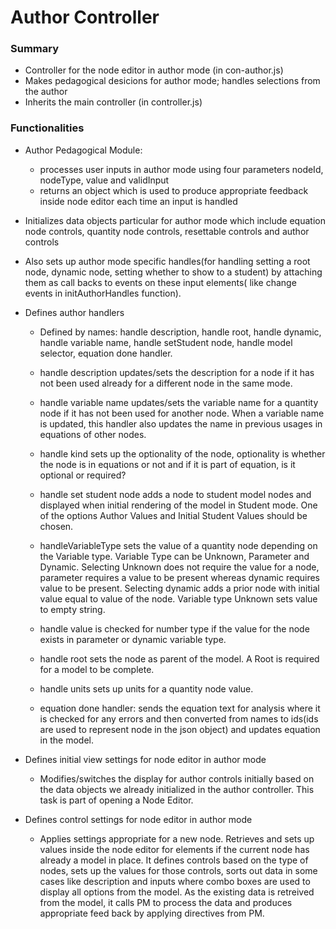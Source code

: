 # Author Controller #
### Summary ###
* Controller for the node editor in author mode	(in con-author.js)		
* Makes pedagogical desicions for author mode; handles selections
				from the author
* Inherits the main controller (in controller.js)

### Functionalities ###
* Author Pedagogical Module:
	* processes user inputs in author mode using four parameters nodeId, nodeType, value and validInput
	* returns an object which is used to produce appropriate feedback inside node editor each time an input is handled 

* Initializes data objects particular for author mode which include equation node controls, quantity node controls, resettable controls and author controls

* Also sets up author mode specific handles(for handling setting a root node, dynamic node, setting whether to show to a student) by attaching them as call backs to events on these input elements( like change events in initAuthorHandles function). 

* Defines author handlers 
	* Defined by names: handle description, handle root, handle dynamic, handle variable name, handle setStudent node, handle model selector, equation done handler.

	* handle description updates/sets the description for a node if it has not been used already for a different node in the same mode.

	* handle variable name updates/sets the variable name for a quantity node if it has not been used for another node. When a variable name is updated, this handler also updates the name in previous usages in equations of other nodes.

	* handle kind sets up the optionality of the node, optionality is whether the node is in equations or not and if it is part of equation, is it optional or required?

	* handle set student node adds a node to student model nodes and displayed when initial rendering of the model in Student mode. One of the options Author Values and Initial Student Values should be chosen. 

	* handleVariableType sets the value of a quantity node depending on the Variable type. Variable Type can be Unknown, Parameter and Dynamic. Selecting Unknown does not require the value for a node, parameter requires a value to be present whereas dynamic requires value to be present. Selecting dynamic adds a prior node with initial value equal to value of the node. Variable type Unknown sets value to empty string.

	* handle value is checked for number type if the value for the node exists in parameter or dynamic variable type.

	* handle root sets the node as parent of the model. A Root is required for a model to be complete.

	* handle units sets up units for a quantity node value.

	* equation done handler: sends the equation text for analysis where it is checked for any errors and then converted from names to ids(ids are used to represent node in the json object) and updates equation in the model.

* Defines initial view settings for node editor in author mode
    * Modifies/switches the display for author controls initially based on the data objects we already initialized in the author controller. This task is part of opening a Node Editor.

* Defines control settings for node editor in author mode
	* Applies settings appropriate for a new node. Retrieves and sets up values inside the node editor for elements if the current node has already a model in place. It defines controls based on the type of nodes, sets up the values for those controls, sorts out data in some cases like description and inputs where combo boxes are used to display all options from the model. As the existing data is retreived from the model, it calls PM to process the data and produces appropriate feed back by applying directives from PM.

				

